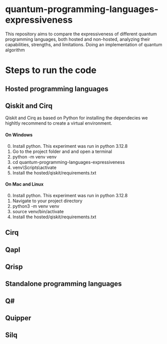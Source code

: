 # quantum-programming-languages-expressiveness
This repository aims to compare the expressiveness of different quantum programming languages, both hosted and non-hosted, analyzing their capabilities, strengths, and limitations. Doing an implementation of quantum algorithm



# Steps to run the code

## Hosted programming languages
## Qiskit and Cirq
Qiskit and Cirq as based on Python for installing the dependecies we highltly recommend to create a virtual environment.
#### On Windows
0. Install python. This experiment was run in python 3.12.8
1. Go to the project folder and and open a terminal 
2. python -m venv venv 
3. cd quantum-programming-languages-expressiveness
4. venv\Scripts\activate  
5. Install the hosted/qiskit/requirements.txt

#### On Mac and Linux
0. Install python. This experiment was run in python 3.12.8
1. Navigate to your project directory
2. python3 -m venv venv  
3. source venv/bin/activate  
4. Install the hosted/qiskit/requirements.txt

## Cirq

## Qapl

## Qrisp

## Standalone programming languages

## Q#

## Quipper

## Silq
